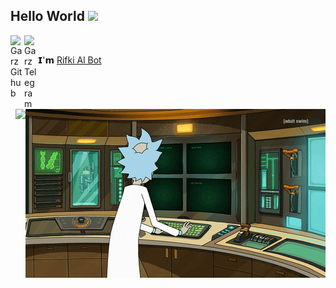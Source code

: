 ## Hello World <img src="https://raw.githubusercontent.com/iampavangandhi/iampavangandhi/master/gifs/Hi.gif" width="30px"></h2>


</a>

<a href="https://github.com/Rifkialbot2">

  <img align="left" alt="Garz Github" width="22px" src="https://cdn.jsdelivr.net/npm/simple-icons@v3/icons/github.svg" />

</a>

<a href="https://t.me/sss">

  <img align="left" alt="Garz Telegram" width="22px" src="https://cdn.jsdelivr.net/npm/simple-icons@v3/icons/telegram.svg" />

</a>

<br />

<img align="right" alt="GIF" src="https://github.com/darshan-jain/darshan-jain/blob/master/rick.gif" />

𝗜'𝗺 [Rifki Al Bot](https://github.com/Rifkialbot2)

<img align="right" src="https://github-readme-stats.vercel.app/api?username=GarzProject&show_icons=true&hide_border=true">